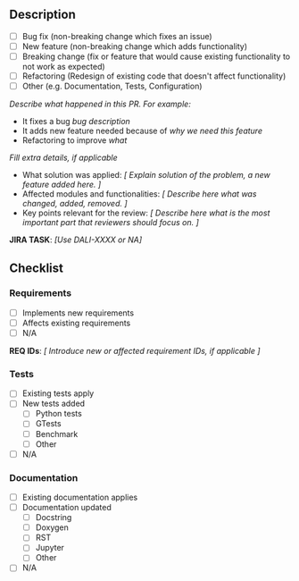 ## Description

- [ ] Bug fix (non-breaking change which fixes an issue)
- [ ] New feature (non-breaking change which adds functionality)
- [ ] Breaking change (fix or feature that would cause existing functionality to not work as expected)
- [ ] Refactoring (Redesign of existing code that doesn't affect functionality)
- [ ] Other (e.g. Documentation, Tests, Configuration)

*Describe what happened in this PR. For example:*
- It fixes a bug *bug description*
- It adds new feature needed because of *why we need this feature*
- Refactoring to improve *what*

*Fill extra details, if applicable*
- What solution was applied:
    *[ Explain solution of the problem, a new feature added here. ]*
- Affected modules and functionalities:
    *[ Describe here what was changed, added, removed. ]*
- Key points relevant for the review:
    *[ Describe here what is the most important part that reviewers should focus on. ]*

**JIRA TASK**: *[Use DALI-XXXX or NA]*

## Checklist

### Requirements

- [ ] Implements new requirements
- [ ] Affects existing requirements
- [ ] N/A

**REQ IDs**: *[ Introduce new or affected requirement IDs, if applicable ]*

### Tests

- [ ] Existing tests apply
- [ ] New tests added
  - [ ] Python tests
  - [ ] GTests
  - [ ] Benchmark
  - [ ] Other
- [ ] N/A

### Documentation

- [ ] Existing documentation applies
- [ ] Documentation updated
  - [ ] Docstring
  - [ ] Doxygen
  - [ ] RST
  - [ ] Jupyter
  - [ ] Other
- [ ] N/A
